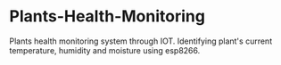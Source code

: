 # Plants-Health-Monitoring
Plants health monitoring system through IOT. Identifying plant's current temperature, humidity and moisture using esp8266.
